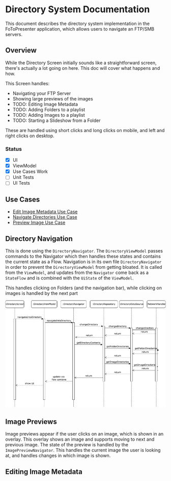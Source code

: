 # Directory System Documentation

This document describes the directory system implementation in the FoToPresenter application, which allows users to navigate an FTP/SMB servers.

## Overview

While the Directory Screen initially sounds like a straightforward screen, there's actually a lot going on here. This doc will cover what happens and how.

This Screen handles:
* Navigating your FTP Server
* Showing large previews of the images
* TODO: Editing Image Metadata
* TODO: Adding Folders to a playlist
* TODO: Adding Images to a playlist
* TODO: Starting a Slideshow from a Folder

These are handled using short clicks and long clicks on mobile, and left and right clicks on desktop.

### Status
- [X] UI
- [X] ViewModel
- [X] Use Cases Work
- [ ] Unit Tests
- [ ] UI Tests

## Use Cases
* [Edit Image Metadata Use Case](UseCases/EditImageMetadataUseCase.md)
* [Navigate Directories Use Case](UseCases/NavigateDirectoriesUseCase.md)
* [Preview Image Use Case](UseCases/PreviewImageUseCase.md)

## Directory Navigation

This is done using the `DirectoryNavigator`. 
The `DirectoryViewModel` passes commands to the Navigator which then handles these states and contains the current state as a Flow.
Navigation is in its own file `DirectoryNavigator` in order to prevent the `DirectoryViewModel` from getting bloated.
It is called from the `ViewModel`, and updates from the `Navigator` come back as a `StateFlow` and is combined with the `UiState` of the `ViewModel`.

This handles clicking on Folders (and the navigation bar), while clicking on images is handled by the next part

![Directory Navigation](../../../UML/DirectoryFlow.drawio.png)

## Image Previews

Image previews appear if the user clicks on an image, which is shown in an overlay. This overlay shows an image and supports moving to next and previous image.
The state of the preview is handled by the `ImagePreviewNavigator`. This handles the current image the user is looking at, and handles changes in which image is shown.


## Editing Image Metadata



